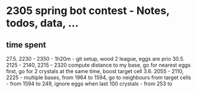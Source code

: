 # 2305 spring bot contest - Notes, todos, data, ...

## time spent
27.5. 2230 - 2350 - 1h20m - git setup, wood 2 league, eggs are prio
30.5. 2125 - 2140, 2215 - 2320 compute distance to my base, go for nearest eggs first, go for 2 crystals at the same time, boost target cell
3.6. 2055 - 2110, 2225 - multiple bases, from 1964 to 1594, go to neighbours from target cells - from 1594 to 249, ignore eggs when last 100 crystals - from 253 to 
